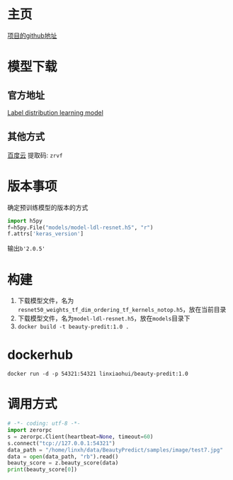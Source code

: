 # 主页
   [项目的github地址](https://github.com/ustcqidi/BeautyPredict)

# 模型下载

## 官方地址
   [Label distribution learning model](https://pan.baidu.com/s/1d6jBWNxy3eXS5tz3TvCwsw)

## 其他方式
   [百度云](https://pan.baidu.com/s/1zsFHWFYzgeVGRRuy2kMV0w) 提取码: `zrvf`

# 版本事项
确定预训练模型的版本的方式
```python
import h5py
f=h5py.File("models/model-ldl-resnet.h5", "r")
f.attrs['keras_version']
```
输出`b'2.0.5'`

# 构建
   1. 下载模型文件，名为`resnet50_weights_tf_dim_ordering_tf_kernels_notop.h5`，放在当前目录
   2. 下载模型文件，名为`model-ldl-resnet.h5`，放在`models`目录下
   3. `docker build -t beauty-predit:1.0 .`

# dockerhub

   `docker run -d -p 54321:54321 linxiaohui/beauty-predit:1.0`


# 调用方式

```python
# -*- coding: utf-8 -*-
import zerorpc
s = zerorpc.Client(heartbeat=None, timeout=60)
s.connect("tcp://127.0.0.1:54321")
data_path = "/home/linxh/data/BeautyPredict/samples/image/test7.jpg"
data = open(data_path, "rb").read()
beauty_score = z.beauty_score(data)
print(beauty_score[0])
```

